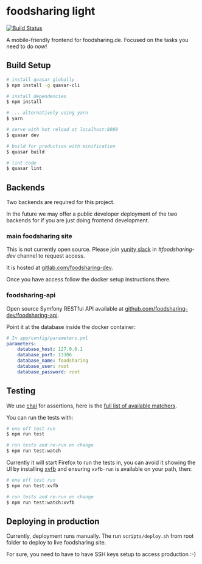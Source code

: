 # foodsharing light

[![Build Status](https://travis-ci.org/foodsharing-dev/foodsharing-light.svg?branch=master)](https://travis-ci.org/foodsharing-dev/foodsharing-light)

A mobile-friendly frontend for foodsharing.de.
Focused on the tasks you need to do _now_!

## Build Setup

``` bash
# install quasar globally
$ npm install -g quasar-cli

# install dependencies
$ npm install

# ... alternatively using yarn
$ yarn

# serve with hot reload at localhost:8080
$ quasar dev

# build for production with minification
$ quasar build

# lint code
$ quasar lint
```

## Backends

Two backends are required for this project.

In the future we may offer a public developer deployment of the two backends for if you are just doing frontend development.

### main foodsharing site

This is not currently open source. Please join [yunity slack](https://slackin.yunity.org) in *#foodsharing-dev* channel to request access.

It is hosted at [gitlab.com/foodsharing-dev](https://gitlab.com/foodsharing-dev).

Once you have access follow the docker setup instructions there.

### foodsharing-api

Open source Symfony RESTful API available at [github.com/foodsharing-dev/foodsharing-api](https://github.com/foodsharing-dev/foodsharing-api).

Point it at the database inside the docker container:

``` yaml
# In app/config/parameters.yml
parameters:
    database_host: 127.0.0.1
    database_port: 13306
    database_name: foodsharing
    database_user: root
    database_password: root
```

## Testing

We use [chai](http://chaijs.com) for assertions, here is the [full list of available matchers](http://chaijs.com/api/bdd/).

You can run the tests with:

``` bash
# one off test run
$ npm run test

# run tests and re-run on change
$ npm run test:watch
```

Currently it will start Firefox to run the tests in, you can avoid it showing the UI by installing [xvfb](https://en.wikipedia.org/wiki/Xvfb) and ensuring `xvfb-run` is available on your path, then:

``` bash
# one off test run
$ npm run test:xvfb

# run tests and re-run on change
$ npm run test:watch:xvfb
```

## Deploying in production

Currently, deployment runs manually.
The run `scripts/deploy.sh` from root folder to deploy to live foodsharing site.

For sure, you need to have to have SSH keys setup to access production :-)
